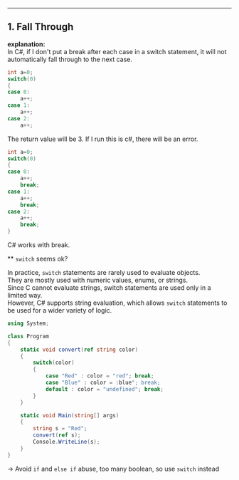 ---

## 1. Fall Through 


**explanation:**  
In C#, if I don't put a break after each case in a switch statement,
it will not automatically fall through to the next case.



```c
int a=0;
switch(0)
{
case 0:
    a++;
case 1:
    a++;
case 2:
    a++;
```

The return value will be 3.
If I run this is c#, there will be an error.


```csharp
int a=0;
switch(0)
{
case 0:
    a++;
    break;
case 1:
    a++;
    break;
case 2:
    a++;
    break;
}

```

C# works with break.


** `switch` seems ok?

In practice, `switch` statements are rarely used to evaluate objects.  
They are mostly used with numeric values, enums, or strings.  
Since C cannot evaluate strings, switch statements are used only in a limited way.  
However, C# supports string evaluation, which allows `switch` statements to be used for a wider variety of logic.  


```csharp
using System;

class Program
{
    static void convert(ref string color)
    {
        switch(color)
        {
            case "Red" : color = "red"; break;
            case "Blue" : color = :blue"; break;
            default : color = "undefined"; break;
        }
    }

    static void Main(string[] args)
    {
        string s = "Red";
        convert(ref s);
        Console.WriteLine(s);
    }
}
```

-> Avoid `if` and `else if` abuse, too many boolean, so use `switch` instead

